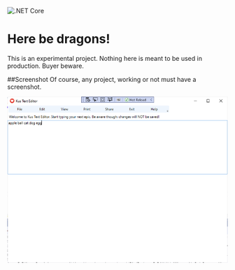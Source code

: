 ![.NET Core](https://github.com/9034725985/KusTextEditor/workflows/.NET%20Core/badge.svg)

# Here be dragons!

This is an experimental project.
Nothing here is meant to be used in production.
Buyer beware.

##Screenshot
Of course, any project, working or not must have a screenshot.

![Screenshot of the application in debug mode](screenshot.png)